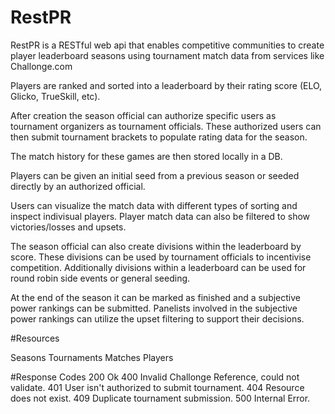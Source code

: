 # RestPR

RestPR is a RESTful web api that enables competitive communities to create player leaderboard seasons using tournament match data from services like Challonge.com

Players are ranked and sorted into a leaderboard by their rating score (ELO, Glicko, TrueSkill, etc).

After creation the season official can authorize specific users as tournament organizers as tournament officials.
These authorized users can then submit tournament brackets to populate rating data for the season.

The match history for these games are then stored locally in a DB.

Players can be given an initial seed from a previous season or seeded directly by an authorized official.

Users can visualize the match data with different types of sorting and inspect indivisual players.
Player match data can also be filtered to show victories/losses and upsets.

The season official can also create divisions within the leaderboard by score. These divisions can be used by tournament officials to incentivise competition. Additionally divisions within a leaderboard can be used for round robin side events or general seeding.

At the end of the season it can be marked as finished and a subjective power rankings can be submitted.
Panelists involved in the subjective power rankings can utilize the upset filtering to support their decisions.

#Resources

Seasons
Tournaments
Matches
Players

#Response Codes
200 Ok
400 Invalid Challonge Reference, could not validate.
401 User isn't authorized to submit tournament.
404 Resource does not exist.
409 Duplicate tournament submission.
500 Internal Error.
